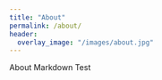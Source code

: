 ```yaml
---
title: "About"
permalink: /about/
header:
  overlay_image: "/images/about.jpg"
---
```

About Markdown Test
